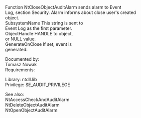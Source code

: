 Function NtCloseObjectAuditAlarm sends alarm to Event \
Log, section Security. Alarm informs about close user's created \
object. \
SubsystemName This string is sent to \
Event Log as the first parameter. \
ObjectHandle HANDLE to object, \
or NULL value. \
GenerateOnClose If set, event is \
generated.

Documented by: \
Tomasz Nowak \
Requirements:

Library: ntdll.lib \
Privilege: SE\_AUDIT\_PRIVILEGE

See also: \
NtAccessCheckAndAuditAlarm \
NtDeleteObjectAuditAlarm \
NtOpenObjectAuditAlarm

